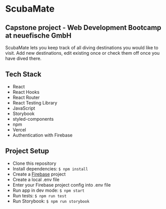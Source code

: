 # ScubaMate

## Capstone project - Web Development Bootcamp at neuefische GmbH

ScubaMate lets you keep track of all diving destinations you would like to visit. Add new destinations, edit existing once or check them off once you have dived there.

## Tech Stack

- React
- React Hooks
- React Router
- React Testing Library
- JavaScript
- Storybook
- styled-components
- npm
- Vercel
- Authentication with Firebase

## Project Setup

- Clone this repository
- Install dependencies: `$ npm install`
- Create a [Firebase](https://firebase.google.com/firebase/authentication) project
- Create a local .env file
- Enter your Firebase project config into .env file
- Run app in dev mode: `$ npm start`
- Run tests: `$ npm run test`
- Run Storybook: `$ npm run storybook`

